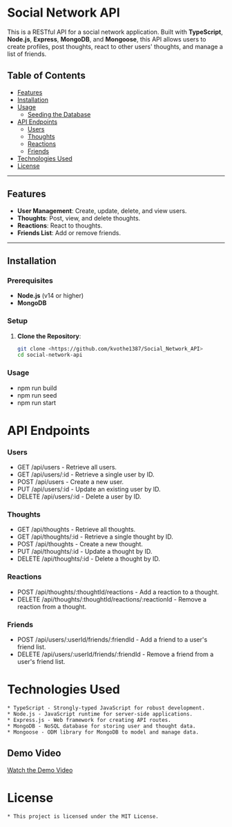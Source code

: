 # Social Network API

This is a RESTful API for a social network application. Built with **TypeScript**, **Node.js**, **Express**, **MongoDB**, and **Mongoose**, this API allows users to create profiles, post thoughts, react to other users' thoughts, and manage a list of friends.

## Table of Contents

- [Features](#features)
- [Installation](#installation)
- [Usage](#usage)
  - [Seeding the Database](#seeding-the-database)
- [API Endpoints](#api-endpoints)
  - [Users](#users)
  - [Thoughts](#thoughts)
  - [Reactions](#reactions)
  - [Friends](#friends)
- [Technologies Used](#technologies-used)
- [License](#license)

---

## Features

- **User Management**: Create, update, delete, and view users.
- **Thoughts**: Post, view, and delete thoughts.
- **Reactions**: React to thoughts.
- **Friends List**: Add or remove friends.

---

## Installation

### Prerequisites

- **Node.js** (v14 or higher)
- **MongoDB**

### Setup

1. **Clone the Repository**:
   ```bash
   git clone <https://github.com/kvothe1387/Social_Network_API>
   cd social-network-api

### Usage
  * npm run build
  * npm run seed
  * npm run start

# API Endpoints
  ### Users
  * GET /api/users - Retrieve all users.
  * GET /api/users/:id - Retrieve a single user by ID.
  * POST /api/users - Create a new user.
  * PUT /api/users/:id - Update an existing user by ID.
  * DELETE /api/users/:id - Delete a user by ID.
  ### Thoughts
   * GET /api/thoughts - Retrieve all thoughts.
   * GET /api/thoughts/:id - Retrieve a single thought by ID.
   * POST /api/thoughts - Create a new thought.
   * PUT /api/thoughts/:id - Update a thought by ID.
   * DELETE /api/thoughts/:id - Delete a thought by ID.
   ### Reactions
   * POST /api/thoughts/:thoughtId/reactions - Add a reaction to a thought.
   * DELETE /api/thoughts/:thoughtId/reactions/:reactionId - Remove a reaction from a thought.
   ### Friends
   * POST /api/users/:userId/friends/:friendId - Add a friend to a user's friend list.
   * DELETE /api/users/:userId/friends/:friendId - Remove a friend from a user's friend list.

  # Technologies Used
    * TypeScript - Strongly-typed JavaScript for robust development.
    * Node.js - JavaScript runtime for server-side applications.
    * Express.js - Web framework for creating API routes.
    * MongoDB - NoSQL database for storing user and thought data.
    * Mongoose - ODM library for MongoDB to model and manage data.

  ## Demo Video
  [Watch the Demo Video](https://drive.google.com/file/d/1eERLrUSetNTFRvUgIdEQjqa0rgHf0RTn/view?usp=drive_link)  

  # License
    * This project is licensed under the MIT License.
